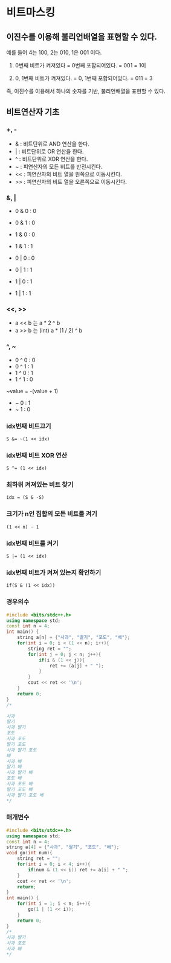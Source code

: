 # 비트마스킹

## 이진수를 이용해 불리언배열을 표현할 수 있다.

예를 들어 4는 100, 2는 010, 1은 001 이다.

1. 0번째 비트가 켜져있다 = 0번째 포함되어있다. = 001 = 1이

2. 0, 1번째 비트가 켜져있다. =  0, 1번째 포함되어있다. = 011 = 3 

즉, 이진수를 이용해서 하나의 숫자를 기반, 불리언배열을 표현할 수 있다.

## 비트연산자 기초

### +, -

- & : 비트단위로 AND 연산을 한다.
- | : 비트단위로 OR 연산을 한다.
- ^ : 비트단위로 XOR 연산을 한다.
- ~ : 피연산자의 모든 비트를 반전시킨다.
- << : 피연산자의 비트 열을 왼쪽으로 이동시킨다.
- \>> : 피연산자의 비트 열을 오른쪽으로 이동시킨다.

### &, |

- 0 & 0 : 0
- 0 & 1 : 0
- 1 & 0 : 0
- 1 & 1 : 1

- 0 | 0 : 0
- 0 | 1 : 1
- 1 | 0 : 1
- 1 | 1 : 1

### <<, >>

- a << b 는 a * 2 ^ b
- a >> b 는 (int) a * (1 / 2) ^ b

### ^, ~

- 0 ^ 0 : 0
- 0 ^ 1 : 1
- 1 ^ 0 : 1
- 1 ^ 1 : 0

~value = -(value + 1)

- ~ 0 : 1
- ~ 1 : 0

### idx번째 비트끄기

```
S &= ~(1 << idx)
```

### idx번째 비트 XOR 연산

```
S ^= (1 << idx)
```

### 최하위 켜져있는 비트 찾기

```
idx = (S & -S)
```

### 크기가 n인 집합의 모든 비트를 켜기

```
(1 << n) - 1
```

### idx번째 비트를 켜기

```
S |= (1 << idx)
```

### idx번째 비트가 켜져 있는지 확인하기

```
if(S & (1 << idx))
```

### 경우의수

```c++
#include <bits/stdc++.h>
using namespace std;  
const int n = 4;
int main() {   
	string a[n] = {"사과", "딸기", "포도", "배"};
	for(int i = 0; i < (1 << n); i++){
		string ret = "";
		for(int j = 0; j < n; j++){
			if(i & (1 << j)){
				ret += (a[j] + " ");
			}
		}
		cout << ret << '\n';
	} 
    return 0;
} 
/*

사과 
딸기 
사과 딸기 
포도 
사과 포도 
딸기 포도 
사과 딸기 포도 
배 
사과 배 
딸기 배 
사과 딸기 배 
포도 배 
사과 포도 배 
딸기 포도 배 
사과 딸기 포도 배 
*/
```

### 매개변수

```c++
#include <bits/stdc++.h>
using namespace std;  
const int n = 4;
string a[4] = {"사과", "딸기", "포도", "배"};
void go(int num){
	string ret = "";	
	for(int i = 0; i < 4; i++){
		if(num & (1 << i)) ret += a[i] + " ";
	}
	cout << ret << '\n';
	return;
}
int main() {    
	for(int i = 1; i < n; i++){
		go(1 | (1 << i));
	} 
    return 0;
} 
/*
사과 딸기 
사과 포도 
사과 배
*/
```


